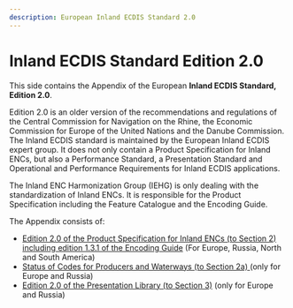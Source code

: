 ```yaml
---
description: European Inland ECDIS Standard 2.0
---
```


# Inland ECDIS Standard Edition 2.0

This side contains the Appendix of the European **Inland ECDIS Standard, Edition 2.0**. 

Edition 2.0 is an older version of the recommendations and regulations of the Central Commission for Navigation on the Rhine, the Economic Commission for Europe of the United Nations and the Danube Commission. The Inland ECDIS standard is maintained by the European Inland ECDIS expert group. It does not only contain a Product Specification for Inland ENCs, but also a Performance Standard, a Presentation Standard and Operational and Performance Requirements for Inland ECDIS applications. 

The Inland ENC Harmonization Group \(IEHG\) is only dealing with the standardization of Inland ENCs. It is responsible for the Product Specification including the Feature Catalogue and the Encoding Guide. 

The Appendix consists of:

* [Edition 2.0 of the Product Specification for Inland ENCs \(to Section 2\) including edition 1.3.1 of the Encoding Guide](ienc-product-specification-2.0/) \(For Europe, Russia, North and South America\)
* [Status of Codes for Producers and Waterways \(to Section 2a\) ](https://ienc.gitbook.io/ienc-main/status-of-codes-for-producers-and-waterways)\(only for Europe and Russia\)
* [Edition 2.0 of the Presentation Library \(to Section 3\)](status-of-the-ienc-presentation-library-2.0/) \(only for Europe and Russia\)

